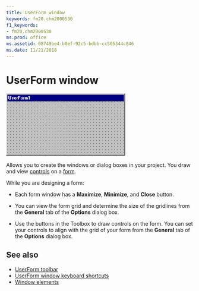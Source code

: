 ```yaml
---
title: UserForm window
keywords: fm20.chm2000530
f1_keywords:
- fm20.chm2000530
ms.prod: office
ms.assetid: 08749be4-b0ef-92c5-bdbb-cc505344c846
ms.date: 11/21/2018
---
```



# UserForm window 

![Userform window](../../../images/userform_ZA01201773.gif)

Allows you to create the windows or dialog boxes in your project. You draw and view [controls](../../Glossary/vbe-glossary.md#control) on a [form](../../Glossary/vbe-glossary.md#form).

While you are designing a form:

- Each form window has a **Maximize**, **Minimize**, and **Close** button.
    
- You can view the form grid and determine the size of the gridlines from the **General** tab of the **Options** dialog box.
    
- Use the buttons in the Toolbox to draw controls on the form. You can set your controls to align with the grid of your form from the **General** tab of the **Options** dialog box.
    

## See also

- [UserForm toolbar](userform-command-bar.md)
- [UserForm window keyboard shortcuts](userform-window-keys.md)
- [Window elements](../window-elements.md)

